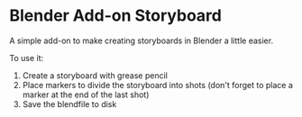 # Blender Add-on Storyboard

A simple add-on to make creating storyboards in Blender a little easier. 

To use it:
1. Create a storyboard with grease pencil
2. Place markers to divide the storyboard into shots (don't forget to place a marker at the end of the last shot)
3. Save the blendfile to disk

